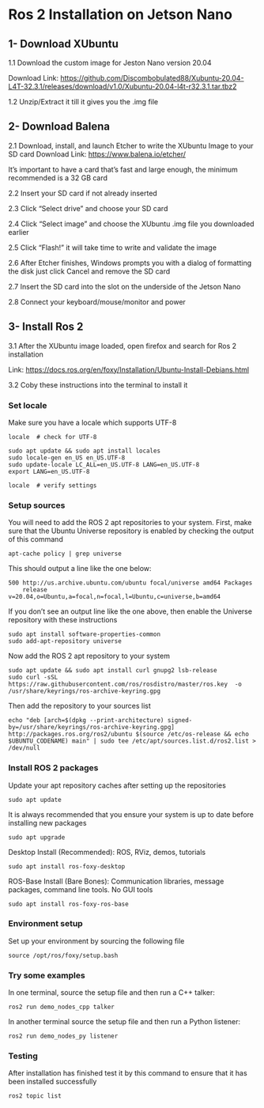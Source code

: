 
# Ros 2 Installation on Jetson Nano

## 1- Download XUbuntu
1.1	Download the custom image for Jeston Nano version 20.04

Download Link: https://github.com/Discombobulated88/Xubuntu-20.04-L4T-32.3.1/releases/download/v1.0/Xubuntu-20.04-l4t-r32.3.1.tar.tbz2

1.2 Unzip/Extract it till it gives you the .img file

## 2- Download Balena
2.1 Download, install, and launch Etcher to write the XUbuntu Image to your SD card
Download Link: https://www.balena.io/etcher/

It’s important to have a card that’s fast and large enough, the minimum recommended is a 32 GB card

2.2 Insert your SD card if not already inserted

2.3 Click “Select drive” and choose your SD card

2.4 Click “Select image” and choose the XUbuntu .img file you downloaded earlier

2.5 Click “Flash!” it will take time to write and validate the image

2.6 After Etcher finishes, Windows prompts you with a dialog of formatting the disk just click Cancel and remove the SD card

2.7 Insert the SD card into the slot on the underside of the Jetson Nano

2.8 Connect your keyboard/mouse/monitor and power

## 3- Install Ros 2
3.1 After the XUbuntu image loaded, open firefox and search for Ros 2 installation

Link: https://docs.ros.org/en/foxy/Installation/Ubuntu-Install-Debians.html

3.2	Coby these instructions into the terminal to install it 
### Set locale
Make sure you have a locale which supports UTF-8
```
locale  # check for UTF-8

sudo apt update && sudo apt install locales
sudo locale-gen en_US en_US.UTF-8
sudo update-locale LC_ALL=en_US.UTF-8 LANG=en_US.UTF-8
export LANG=en_US.UTF-8

locale  # verify settings
```

### Setup sources
You will need to add the ROS 2 apt repositories to your system. First, make sure that the Ubuntu Universe repository is enabled by checking the output of this command
```
apt-cache policy | grep universe
```
This should output a line like the one below:
```
500 http://us.archive.ubuntu.com/ubuntu focal/universe amd64 Packages
    release v=20.04,o=Ubuntu,a=focal,n=focal,l=Ubuntu,c=universe,b=amd64
```
If you don’t see an output line like the one above, then enable the Universe repository with these instructions
```
sudo apt install software-properties-common
sudo add-apt-repository universe
```
Now add the ROS 2 apt repository to your system
```
sudo apt update && sudo apt install curl gnupg2 lsb-release
sudo curl -sSL https://raw.githubusercontent.com/ros/rosdistro/master/ros.key  -o /usr/share/keyrings/ros-archive-keyring.gpg
```
Then add the repository to your sources list
```
echo "deb [arch=$(dpkg --print-architecture) signed-by=/usr/share/keyrings/ros-archive-keyring.gpg] http://packages.ros.org/ros2/ubuntu $(source /etc/os-release && echo $UBUNTU_CODENAME) main" | sudo tee /etc/apt/sources.list.d/ros2.list > /dev/null
```
### Install ROS 2 packages
Update your apt repository caches after setting up the repositories
```
sudo apt update
```
It is always recommended that you ensure your system is up to date before installing new packages
```
sudo apt upgrade
```
Desktop Install (Recommended): ROS, RViz, demos, tutorials
```
sudo apt install ros-foxy-desktop
```
ROS-Base Install (Bare Bones): Communication libraries, message packages, command line tools. No GUI tools
```
sudo apt install ros-foxy-ros-base
```
### Environment setup
Set up your environment by sourcing the following file
```
source /opt/ros/foxy/setup.bash
```
### Try some examples
In one terminal, source the setup file and then run a C++ talker:
```
ros2 run demo_nodes_cpp talker
```
In another terminal source the setup file and then run a Python listener:
```
ros2 run demo_nodes_py listener
```
### Testing
After installation has finished test it by this command to ensure that it has been installed successfully
```
ros2 topic list
```
